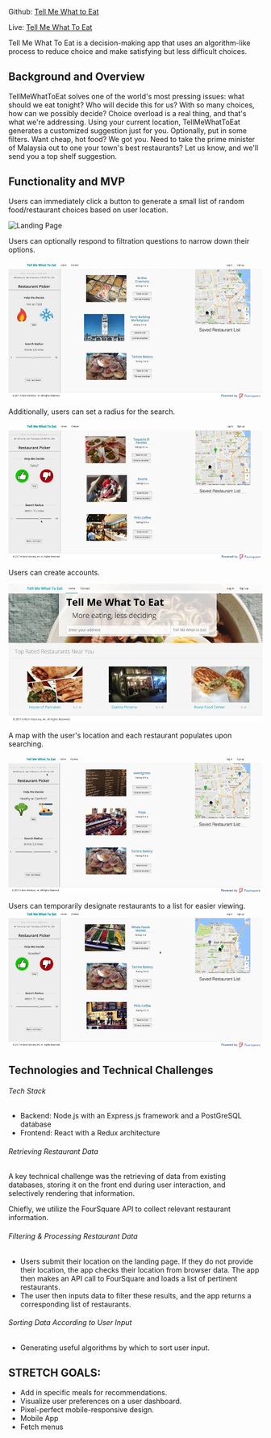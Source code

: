 Github: [Tell Me What to Eat](https://github.com/ravisraval/TellMeWhatToEat)

Live: [Tell Me What To Eat](https://boiling-waters-62095.herokuapp.com/)


Tell Me What To Eat is a decision-making app that uses an algorithm-like process to reduce choice and make satisfying but less difficult choices.

## Background and Overview


  TellMeWhatToEat solves one of the world's most pressing issues: what should we eat tonight? Who will decide this for us? With so many choices, how can we possibly decide? Choice overload is a real thing, and that's what we're addressing. Using your current location, TellMeWhatToEat generates a customized suggestion just for you. Optionally, put in some filters. Want cheap, hot food? We got you. Need to take the prime minister of Malaysia out to one your town's best restaurants? Let us know, and we'll send you a top shelf suggestion.

## Functionality and MVP


Users can immediately click a button to generate a small list of random food/restaurant choices based on user location.

![Landing Page](/docs/images/landing_page.gif)

Users can optionally respond to filtration questions to narrow down their options.

![Answering Questions](docs/images/question_picker_2.gif)

Additionally, users can set a radius for the search.

![Radius Change](docs/images/move_radius_slider.gif)


Users can create accounts.

![Signup](/docs/images/Signup.gif)


A map with the user's location and each restaurant populates upon searching.

![Map Rendering](/docs/images/adjust_current_address.gif)


Users can temporarily designate restaurants to a list for easier viewing.
![Save To List](docs/images/save_remove_list.gif)



## Technologies and Technical Challenges
###### Tech Stack
  *  Backend: Node.js with an Express.js framework and a PostGreSQL database
  *  Frontend: React with a Redux architecture

###### Retrieving Restaurant Data
A key technical challenge was the retrieving of data from existing databases, storing it on the front end during user interaction, and selectively rendering that information.

Chiefly, we utilize the FourSquare API to collect relevant restaurant information.

###### Filtering & Processing Restaurant Data

  * Users submit their location on the landing page. If they do not provide their location, the app checks their location from browser data. The app then makes an API call to FourSquare and loads a list of pertinent restaurants.
  * The user then inputs data to filter these results, and the app returns a corresponding list of restaurants.

###### Sorting Data According to User Input
  *  Generating useful algorithms by which to sort user input.

## STRETCH GOALS:
*  Add in specific meals for recommendations.
*  Visualize user preferences on a user dashboard.
*  Pixel-perfect mobile-responsive design.
*  Mobile App
*  Fetch menus
